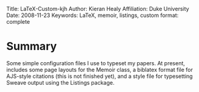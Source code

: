 Title:			LaTeX-Custom-kjh
Author:			Kieran Healy
Affiliation:	Duke University
Date:			2008-11-23
Keywords:		LaTeX, memoir, listings, custom
format:         complete


# Summary #

Some simple configuration files I use to typeset my papers. At present, includes some page layouts for the Memoir class, a biblatex format file for AJS-style citations (this is not finished yet), and a style file for typesetting Sweave output using the Listings package.

